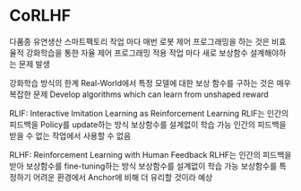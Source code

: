 # CoRLHF
다품종 유연생산 스마트팩토리
작업 마다 매번 로봇 제어 프로그래밍을 하는 것은 비효율적
강화학습을 통한 자율 제어 프로그래밍 적용
작업 마다 새로 보상함수 설계해야하는 문제 발생

강화학습 방식의 한계 
Real-World에서 특정 모델에 대한 보상 함수를 구하는 것은 매우 복잡한 문제
Develop algorithms which can learn from unshaped reward


RLIF: Interactive Imitation Learning as Reinforcement Learning
RLIF는 인간의 피드백을 Policy를 update하는 방식
보상함수를 설계없이 학습 가능 
인간의 피드백을 받을 수 없는 작업에서 사용할 수 없음


RLHF: Reinforcement Learning with Human Feedback
RLHF는 인간의 피드백을 받아 보상함수를 fine-tuning하는 방식
보상함수를 설계없이 학습 가능 
보상함수를 특정하기 어려운 환경에서 Anchor에 비해 더 유리할 것이라 예상

